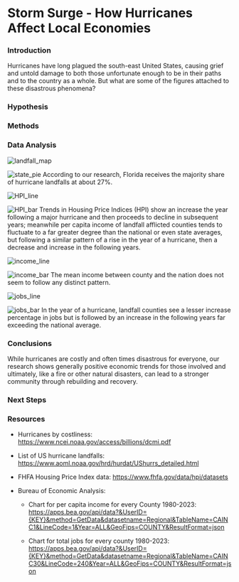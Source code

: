# Storm Surge - How Hurricanes Affect Local Economies
 ### Introduction
Hurricanes have long plagued the south-east United States, causing grief and untold damage to both those unfortunate enough to be in their paths and to the country as a whole. But what are some of the figures attached to these disastrous phenomena? 
### Hypothesis

### Methods

### Data Analysis

![landfall_map](https://github.com/user-attachments/assets/f3e9d744-3307-42cd-98dc-34a94de277ec)


![state_pie](https://github.com/user-attachments/assets/8e39fd98-69bc-4f63-bd4a-08f2de5d6b16)
According to our research, Florida receives the majority share of hurricane landfalls at about 27%. 

![HPI_line](https://github.com/user-attachments/assets/2db73ba0-7bab-4770-8fae-13ca42ac1135)


![HPI_bar](https://github.com/user-attachments/assets/030c95c0-cc86-4900-afd5-05215e769902)
Trends in Housing Price Indices (HPI) show an increase the year following a major hurricane and then proceeds to decline in subsequent years; meanwhile per capita income of landfall afflicted counties tends to fluctuate to a far greater degree than the national or even state averages, but following a similar pattern of a rise in the year of a hurricane, then a decrease and increase in the following years.

![income_line](https://github.com/user-attachments/assets/6f4e8f8e-33b9-4ef1-b7f9-d584cd6f8754)


![income_bar](https://github.com/user-attachments/assets/ab9109c3-5831-4188-8989-21034314aec6)
The mean income between county and the nation does not seem to follow any distinct pattern.

![jobs_line](https://github.com/user-attachments/assets/5c011494-802d-4429-8d9c-200e9f21a3e6)


![jobs_bar](https://github.com/user-attachments/assets/9a40745b-9915-452f-87c7-cb174a3bbfef)
 In the year of a hurricane, landfall counties see a lesser increase percentage in jobs but is followed by an increase in the following years far exceeding the national average.

### Conclusions
While hurricanes are costly and often times disastrous for everyone, our research shows generally positive economic trends for those involved and ultimately, like a fire or other natural disasters, can lead to a stronger community through rebuilding and recovery. 

### Next Steps

### Resources

- Hurricanes by costliness:
    https://www.ncei.noaa.gov/access/billions/dcmi.pdf

- List of US hurricane landfalls:
    https://www.aoml.noaa.gov/hrd/hurdat/UShurrs_detailed.html

- FHFA Housing Price Index data:
    https://www.fhfa.gov/data/hpi/datasets

- Bureau of Economic Analysis: 
   
   - Chart for per capita income for every County 1980-2023:
     https://apps.bea.gov/api/data?&UserID={KEY}&method=GetData&datasetname=Regional&TableName=CAINC1&LineCode=1&Year=ALL&GeoFips=COUNTY&ResultFormat=json

   - Chart for total jobs for every county 1980-2023:
     https://apps.bea.gov/api/data?&UserID={KEY}&method=GetData&datasetname=Regional&TableName=CAINC30&LineCode=240&Year=ALL&GeoFips=COUNTY&ResultFormat=json
